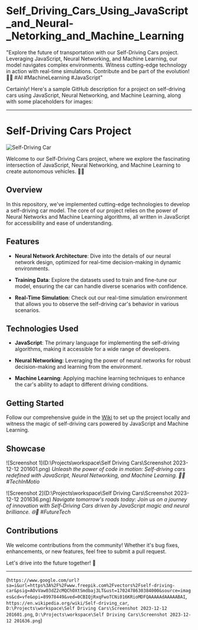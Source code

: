 # Self_Driving_Cars_Using_JavaScript_and_Neural-_Netorking_and_Machine_Learning
"Explore the future of transportation with our Self-Driving Cars project. Leveraging JavaScript, Neural Networking, and Machine Learning, our model navigates complex environments. Witness cutting-edge technology in action with real-time simulations. Contribute and be part of the evolution! 🚗🤖 #AI #MachineLearning #JavaScript"

Certainly! Here's a sample GitHub description for a project on self-driving cars using JavaScript, Neural Networking, and Machine Learning, along with some placeholders for images:

---

# Self-Driving Cars Project

![Self-Driving Car](https://www.google.com/url?sa=i&url=https%3A%2F%2Fwww.freepik.com%2Fvectors%2Fself-driving-car&psig=AOvVaw03dZ2cMQChOXtSmdbaj3LT&ust=1702478630384000&source=images&cd=vfe&opi=89978449&ved=0CBIQjRxqFwoTCNi016KRioMDFQAAAAAdAAAAABAI)

Welcome to our Self-Driving Cars project, where we explore the fascinating intersection of JavaScript, Neural Networking, and Machine Learning to create autonomous vehicles. 🚗🤖

## Overview

In this repository, we've implemented cutting-edge technologies to develop a self-driving car model. The core of our project relies on the power of Neural Networks and Machine Learning algorithms, all written in JavaScript for accessibility and ease of understanding.

## Features

- **Neural Network Architecture**: Dive into the details of our neural network design, optimized for real-time decision-making in dynamic environments.
  
- **Training Data**: Explore the datasets used to train and fine-tune our model, ensuring the car can handle diverse scenarios with confidence.

- **Real-Time Simulation**: Check out our real-time simulation environment that allows you to observe the self-driving car's behavior in various scenarios.

## Technologies Used

- **JavaScript**: The primary language for implementing the self-driving algorithms, making it accessible for a wide range of developers.

- **Neural Networking**: Leveraging the power of neural networks for robust decision-making and learning from the environment.

- **Machine Learning**: Applying machine learning techniques to enhance the car's ability to adapt to different driving conditions.

## Getting Started

Follow our comprehensive guide in the [Wiki](https://en.wikipedia.org/wiki/Self-driving_car) to set up the project locally and witness the magic of self-driving cars powered by JavaScript and Machine Learning.

## Showcase

![Screenshot 1](D:\Projects\workspace\Self Driving Cars\Screenshot 2023-12-12 201601.png)
*Unleash the power of code in motion: Self-driving cars redefined with JavaScript, Neural Networking, and Machine Learning. 🚗🤖 #TechInMotio*

![Screenshot 2](D:\Projects\workspace\Self Driving Cars\Screenshot 2023-12-12 201636.png)
*Navigate tomorrow's roads today: Join us on a journey of innovation with Self-Driving Cars driven by JavaScript magic and neural brilliance. 🌐🚀 #FutureTech*

## Contributions

We welcome contributions from the community! Whether it's bug fixes, enhancements, or new features, feel free to submit a pull request.

Let's drive into the future together! 🚀

---
 (`https://www.google.com/url?sa=i&url=https%3A%2F%2Fwww.freepik.com%2Fvectors%2Fself-driving-car&psig=AOvVaw03dZ2cMQChOXtSmdbaj3LT&ust=1702478630384000&source=images&cd=vfe&opi=89978449&ved=0CBIQjRxqFwoTCNi016KRioMDFQAAAAAdAAAAABAI`, `https://en.wikipedia.org/wiki/Self-driving_car`, `D:\Projects\workspace\Self Driving Cars\Screenshot 2023-12-12 201601.png`, `D:\Projects\workspace\Self Driving Cars\Screenshot 2023-12-12 201636.png`) 
